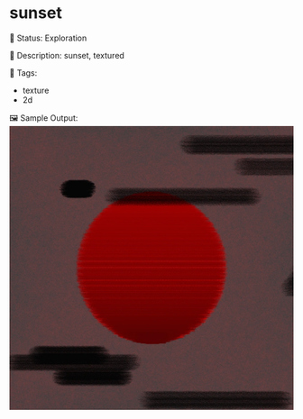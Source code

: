 # sunset

🧪 Status: Exploration

📎 Description: sunset, textured 

🎨 Tags: 
- texture
- 2d

🖼️ Sample Output:  
<img src="sunset1655252818175.webp" alt="sunset Sample Output" width="800" />
